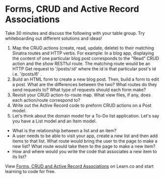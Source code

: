 # Forms, CRUD and Active Record Associations

Take 30 minutes and discuss the following with your table group. Try whiteboarding out different solutions and ideas!

1. Map the CRUD actions (create, read, update, delete) to their matching Sinatra routes and HTTP verbs. For example: In a blog app, displaying the content of one particular blog post corresponds to the "Read" CRUD action and the *show* RESTful route. The matching route would be an HTTP Get request to '/posts/:id' where the id is that particular post's id i.e. '/posts/6' .
2. Build an HTML form to create a new blog post. Then, build a form to edit a post. What are the differences between the two? What routes do they send requests to? What type of requests should each form make?
3. Revisit your CRUD action-to-route map. What view files, if any, does each action/route correspond to?
4. Write out the Active Record code to preform CRUD actions on a Post model.
5. Let's think about the domain model for a To-Do list application. Let's say you have a List model and an Item model.
  * What is the relationship between a list and an item?
  * A user needs to be able to visit your app, create a new list and then add items to that list. What route would bring the user to the page to make a new list? What route would take them to the page to make a new item?
  * How and where would you write the code that associates a new item to its list?
<p class='util--hide'>View <a href='https://learn.co/lessons/week-4-day-2-discussion'>Forms, CRUD and Active Record Associations</a> on Learn.co and start learning to code for free.</p>
